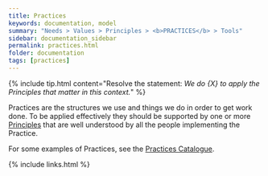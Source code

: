 ```yaml
---
title: Practices
keywords: documentation, model
summary: "Needs > Values > Principles > <b>PRACTICES</b> > Tools"
sidebar: documentation_sidebar
permalink: practices.html
folder: documentation
tags: [practices]
---
```


{% include tip.html content="Resolve the statement: *We do {X} to apply the Principles that matter in this context.*" %}
 
Practices are the structures we use and things we do in order to get work done. To be applied effectively they should be supported by one or more [Principles](/principles.html) that are well understood by all the people implementing the Practice.

For some examples of Practices, see the [Practices Catalogue](practices-catalogue).

{% include links.html %}
